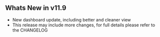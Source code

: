 Whats New in v11.9
--------------------------
- New dashboard update, including better and  cleaner view
- This release may include more changes, for full details please refer to the CHANGELOG
